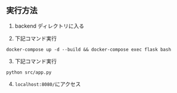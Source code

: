 ## 実行方法

1.  backend ディレクトリに入る

2.  下記コマンド実行

```
docker-compose up -d --build && docker-compose exec flask bash
```

3. 下記コマンド実行

```
python src/app.py
```

4.  `localhost:8080/`にアクセス
